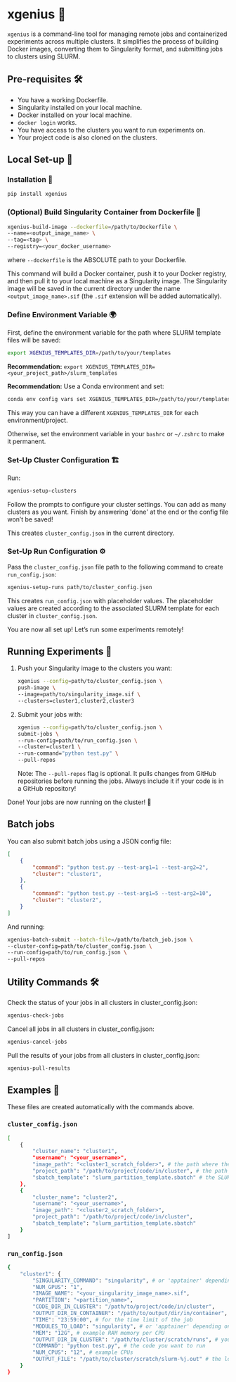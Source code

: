 # xgenius 🚀

`xgenius` is a command-line tool for managing remote jobs and containerized experiments across multiple clusters. It simplifies the process of building Docker images, converting them to Singularity format, and submitting jobs to clusters using SLURM.

## Pre-requisites 🛠️

- You have a working Dockerfile.
- Singularity installed on your local machine.
- Docker installed on your local machine.
- `docker login` works.
- You have access to the clusters you want to run experiments on.
- Your project code is also cloned on the clusters.

## Local Set-up 🧩

### Installation 🔧

```bash
pip install xgenius
```

### (Optional) Build Singularity Container from Dockerfile 🐳

```bash
xgenius-build-image --dockerfile=/path/to/Dockerfile \
--name=<output_image_name> \
--tag=<tag> \
--registry=<your_docker_username>
```
where `--dockerfile` is the ABSOLUTE path to your Dockerfile.

This command will build a Docker container, push it to your Docker registry, and then pull it to your local machine as a Singularity image. The Singularity image will be saved in the current directory under the name `<output_image_name>.sif` (the `.sif` extension will be added automatically).

### Define Environment Variable 🌍

First, define the environment variable for the path where SLURM template files will be saved:

```bash
export XGENIUS_TEMPLATES_DIR=/path/to/your/templates
```

**Recommendation:** `export XGENIUS_TEMPLATES_DIR=<your_project_path>/slurm_templates`

**Recommendation:** Use a Conda environment and set:

```bash
conda env config vars set XGENIUS_TEMPLATES_DIR=/path/to/your/templates
```
This way you can have a different `XGENIUS_TEMPLATES_DIR` for each environment/project.

Otherwise, set the environment variable in your `bashrc` or `~/.zshrc` to make it permanent.

### Set-Up Cluster Configuration 🏗️

Run:

```bash
xgenius-setup-clusters
```

Follow the prompts to configure your cluster settings. You can add as many clusters as you want. Finish by answering 'done' at the end or the config file won’t be saved!

This creates `cluster_config.json` in the current directory.

### Set-Up Run Configuration ⚙️

Pass the `cluster_config.json` file path to the following command to create `run_config.json`:

```bash
xgenius-setup-runs path/to/cluster_config.json
```

This creates `run_config.json` with placeholder values. The placeholder values are created according to the associated SLURM template for each cluster in `cluster_config.json`.

You are now all set up! Let’s run some experiments remotely!

## Running Experiments 🧪

1. Push your Singularity image to the clusters you want:
    ```bash
    xgenius --config=path/to/cluster_config.json \
    push-image \
    --image=path/to/singularity_image.sif \
    --clusters=cluster1,cluster2,cluster3
    ```

2. Submit your jobs with:
    ```bash
    xgenius --config=path/to/cluster_config.json \
    submit-jobs \
    --run-config=path/to/run_config.json \
    --cluster=cluster1 \
    --run-command="python test.py" \
    --pull-repos
    ```

    Note: The `--pull-repos` flag is optional. It pulls changes from GitHub repositories before running the jobs. Always include it if your code is in a GitHub repository!

Done! Your jobs are now running on the cluster! 🎉

## Batch jobs

You can also submit batch jobs using a JSON config file:

```json
[
    {
        "command": "python test.py --test-arg1=1 --test-arg2=2",
        "cluster": "cluster1",
    },
    {
        "command": "python test.py --test-arg1=5 --test-arg2=10",
        "cluster": "cluster2",
    }
]
```

And running:

```bash
xgenius-batch-submit --batch-file=/path/to/batch_job.json \
--cluster-config=path/to/cluster_config.json \
--run-config=path/to/run_config.json \
--pull-repos
```

## Utility Commands 🛠️

Check the status of your jobs in all clusters in cluster_config.json:

```bash
xgenius-check-jobs
```

Cancel all jobs in all clusters in cluster_config.json:

```bash
xgenius-cancel-jobs
```

Pull the results of your jobs from all clusters in cluster_config.json:

```bash
xgenius-pull-results
```

## Examples 📝

These files are created automatically with the commands above.

### `cluster_config.json`

```bash
[
    {
        "cluster_name": "cluster1",
        "username": "<your_username>",
        "image_path": "<cluster1_scratch_folder>", # the path where the Singularity image will be saved in the cluster
        "project_path": "/path/to/project/code/in/cluster", # the path where your code is in the cluster. same as CODE_DIR_IN_CLUSTER in run_config.json
        "sbatch_template": "slurm_partition_template.sbatch" # the SLURM template file to use for this cluster. see the templates in the XGENIUS_TEMPLATES_DIR directory
    },
    {
        "cluster_name": "cluster2",
        "username": "<your_username>",
        "image_path": "<cluster2_scratch_folder>", 
        "project_path": "/path/to/project/code/in/cluster", 
        "sbatch_template": "slurm_partition_template.sbatch" 
    }
]
```

### `run_config.json`
```bash
{
    "cluster1": {
        "SINGULARITY_COMMAND": "singularity", # or 'apptainer' depending on the cluster
        "NUM_GPUS": "1",
        "IMAGE_NAME": "<your_singularity_image_name>.sif",
        "PARTITION": "<partition_name>",
        "CODE_DIR_IN_CLUSTER": "/path/to/project/code/in/cluster",
        "OUTPUT_DIR_IN_CONTAINER": "/path/to/output/dir/in/container", # set this to the directory where your code writes output
        "TIME": "23:59:00", # for the time limit of the job
        "MODULES_TO_LOAD": "singularity", # or 'apptainer' depending on the cluster + any other modules
        "MEM": "12G", # example RAM memory per CPU
        "OUTPUT_DIR_IN_CLUSTER": "/path/to/cluster/scratch/runs", # your code outputs will be saved here. OUTPUT_DIR_IN_CLUSTER is binded to OUTPUT_DIR_IN_CONTAINER (see the slurm templates)
        "COMMAND": "python test.py", # the code you want to run
        "NUM_CPUS": "12", # example CPUs
        "OUTPUT_FILE": "/path/to/cluster/scratch/slurm-%j.out" # the logs file of the job
    }
}
```